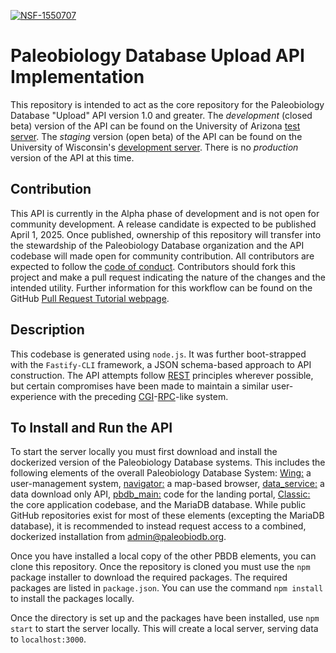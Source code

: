 [![NSF-1550707](https://img.shields.io/badge/NSF-1948831-blue.svg)](https://nsf.gov/awardsearch/showAward?AWD_ID=1948831)

# Paleobiology Database Upload API Implementation

This repository is intended to act as the core repository for the Paleobiology Database "Upload" API version 1.0 and greater. The *development* (closed beta) version of the API can be found on the University of Arizona [test server](https://testpaleobiodb.colo-prod-aws.arizona.edu/pbdbupload/api/v1/help). The *staging* version (open beta) of the API can be found on the University of Wisconsin's [development server](https://dev.paleobiodb.org/pbdbupload/api/v1/help). There is no *production* version of the API at this time.

## Contribution

This API is currently in the Alpha phase of development and is not open for community development. A release candidate is expected to be published April 1, 2025. Once published, ownership of this repository will transfer into the stewardship of the Paleobiology Database organization and the API codebase will made open for community contribution. All contributors are expected to follow the [code of conduct](./code_of_conduct.md).  Contributors should fork this project and make a pull request indicating the nature of the changes and the intended utility.  Further information for this workflow can be found on the GitHub [Pull Request Tutorial webpage](https://help.github.com/articles/about-pull-requests/).

## Description
This codebase is generated using `node.js`. It was further boot-strapped with the `Fastify-CLI` framework, a JSON schema-based approach to API construction. The API attempts follow [REST](https://restfulapi.net/) principles wherever possible, but certain compromises have been made to maintain a similar user-experience with the preceding [CGI](https://www.ibm.com/docs/en/i/7.5?topic=programming-cgi-process)-[RPC](https://aws.amazon.com/compare/the-difference-between-rpc-and-rest/)-like system.

## To Install and Run the API
To start the server locally you must first download and install the dockerized version of the Paleobiology Database systems. This includes the following elements of the overall Paleobiology Database System: [Wing:](https://github.com/paleobiodb/Wing) a user-management system, [navigator:](https://github.com/paleobiodb/navigator) a map-based browser, [data_service:](https://github.com/paleobiodb/data_service) a data download only API, [pbdb_main:](https://github.com/paleobiodb/pbdb-main) code for the landing portal, [Classic:](https://github.com/paleobiodb/classic) the core application codebase, and the MariaDB database. While public GitHub repositories exist for most of these elements (excepting the MariaDB database), it is recommended to instead request access to a combined, dockerized installation from admin@paleobiodb.org.

Once you have installed a local copy of the other PBDB elements, you can clone this repository. Once the repository is cloned you must use the `npm` package installer to download the required packages.  The required packages are listed in `package.json`.  You can use the command `npm install` to install the packages locally.

Once the directory is set up and the packages have been installed, use `npm start` to start the server locally.  This will create a local server, serving data to `localhost:3000`.
